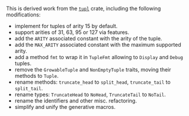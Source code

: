 This is derived work from the
[`tupl`](https://crates.io/crates/tupl/0.4.0) crate,
including the following modifications:

- implement for tuples of arity 15 by default.
- support arities of 31, 63, 95 or 127 via features.
- add the `ARITY` associated constant with the arity of the tuple.
- add the `MAX_ARITY` associated constant with the maximum supported arity.
- add a method `fmt` to wrap it in `TupleFmt` allowing to `Display` and `Debug` tuples.
- remove the `GrowableTuple` and `NonEmptyTuple` traits, moving their methods to `Tuple`.
- rename methods: `truncate_head` to `split_head`, `truncate_tail` to `split_tail`.
- rename types: `TruncateHead` to `NoHead`, `TruncateTail` to `NoTail`.
- rename the identifiers and other misc. refactoring.
- simplify and unify the generative macros.

